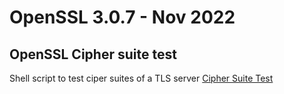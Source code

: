# OpenSSL 3.0.7 - Nov 2022
## OpenSSL Cipher suite test
Shell script to test ciper suites of a TLS server
[Cipher Suite Test](/Cipher%20suite%20test)  
